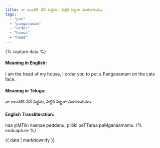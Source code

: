 ```yaml
---
title: నా యింటికి నేనే పెద్దను, పిల్లికి పెట్టరా పంగనామము.
tags:
  - "put"
  - "panganamam"
  - "order"
  - "house"
  - "head"
---
```


{% capture data %}
#### Meaning in English:
I am the head of my house, I order you to put a Panganamam on the cats face.

#### Meaning in Telugu:
నా యింటికి నేనే పెద్దను, పిల్లికి పెట్టరా పంగనామము.

#### English Transliteration:
naa yiMTiki naenae peddanu, pilliki peTTaraa paMganaamamu.
{% endcapture %}

<div class="notice">{{ data | markdownify }}</div>


